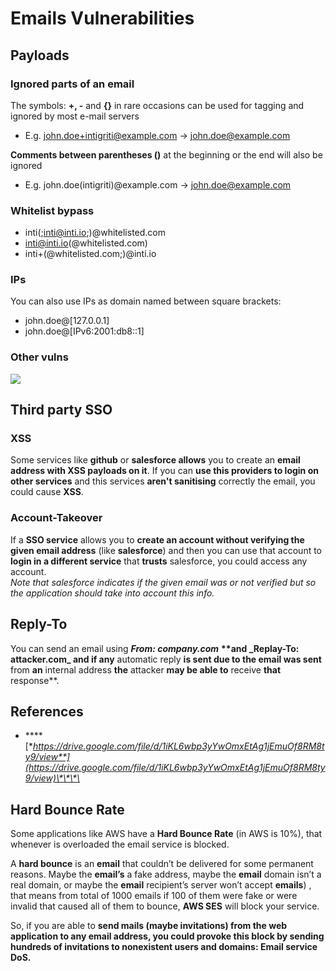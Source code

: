 # Emails Vulnerabilities

## Payloads

### Ignored parts of an email

The symbols: **+, -** and **{}** in rare occasions can be used for tagging and ignored by most e-mail servers

* E.g. john.doe+intigriti@example.com → john.doe@example.com

**Comments between parentheses \(\)** at the beginning or the end will also be ignored

* E.g. john.doe\(intigriti\)@example.com → john.doe@example.com

### Whitelist bypass

* inti\(;inti@inti.io;\)@whitelisted.com
* inti@inti.io\(@whitelisted.com\)
* inti+\(@whitelisted.com;\)@inti.io

### IPs

You can also use IPs as domain named between square brackets:

* john.doe@\[127.0.0.1\]
* john.doe@\[IPv6:2001:db8::1\]

### Other vulns

![](.gitbook/assets/image%20%28160%29.png)

## Third party SSO

### XSS

Some services like **github** or **salesforce allows** you to create an **email address with XSS payloads on it**. If you can **use this providers to login on other services** and this services **aren't sanitising** correctly the email, you could cause **XSS**.

### Account-Takeover

If a **SSO service** allows you to **create an account without verifying the given email address** \(like **salesforce**\) and then you can use that account to **login in a different service** that **trusts** salesforce, you could access any account.  
_Note that salesforce indicates if the given email was or not verified but so the application should take into account this info._

## Reply-To

You can send an email using _**From: company.com**_ **\*\*and \_**Replay-To: attacker.com**\_ and if any** automatic reply **is sent due to the email was sent** from **an** internal address **the** attacker **may be able to** receive **that** response\*\*.

## **References**

* \*\*\*\*[**https://drive.google.com/file/d/1iKL6wbp3yYwOmxEtAg1jEmuOf8RM8ty9/view**](https://drive.google.com/file/d/1iKL6wbp3yYwOmxEtAg1jEmuOf8RM8ty9/view)\*\*\*\*

## Hard Bounce Rate

Some applications like AWS have a **Hard Bounce Rate** \(in AWS is 10%\), that whenever is overloaded the email service is blocked.

A **hard bounce** is an **email** that couldn’t be delivered for some permanent reasons. Maybe the **email’s** a fake address, maybe the **email** domain isn’t a real domain, or maybe the **email** recipient’s server won’t accept **emails**\) , that means from total of 1000 emails if 100 of them were fake or were invalid that caused all of them to bounce, **AWS SES** will block your service.

So, if you are able to **send mails \(maybe invitations\) from the web application to any email address, you could provoke this block by sending hundreds of invitations to nonexistent users and domains: Email service DoS.**

